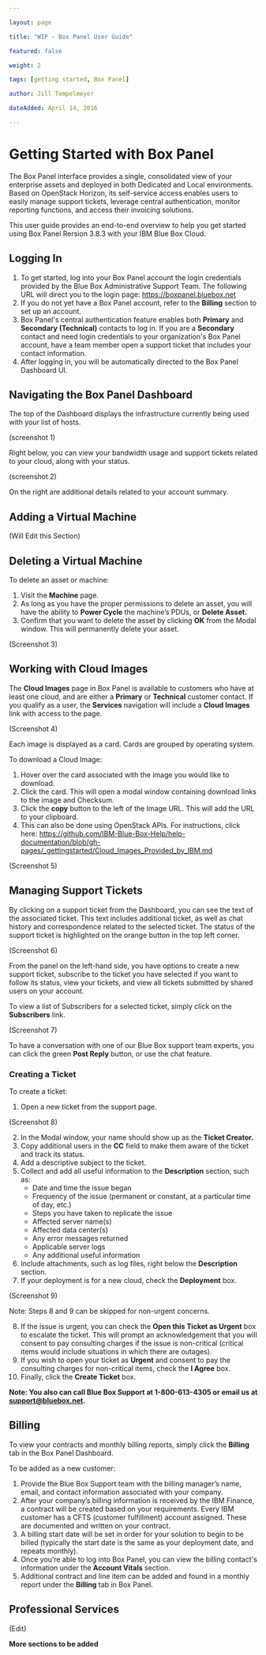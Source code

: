 ```yaml
--- 

layout: page 

title: "WIP - Box Panel User Guide" 

featured: false 

weight: 2 

tags: [getting started, Box Panel] 

author: Jill Tempelmeyer 

dateAdded: April 14, 2016 

--- 
```



# Getting Started with Box Panel

The Box Panel interface provides a single, consolidated view of your enterprise assets and deployed in both Dedicated and Local environments. Based on OpenStack Horizon, its self-service access enables users to easily manage support tickets, leverage central authentication, monitor reporting functions, and access their invoicing solutions. 

This user guide provides an end-to-end overview to help you get started using Box Panel Rersion 3.8.3 with your IBM Blue Box Cloud. 

## Logging In 

1. To get started, log into your Box Panel account the login credentials provided by the Blue Box Administrative Support Team. The following URL will direct you to the login page: https://boxpanel.bluebox.net 
2. If you do not yet have a Box Panel account, refer to the **Billing** section to set up an account.
3. Box Panel's central authentication feature enables both **Primary** and **Secondary (Technical)** contacts to log in. If you are a **Secondary** contact and need login credentials to your organization's Box Panel account, have a team member open a support ticket that includes your contact information.
4. After logging in, you will be automatically directed to the Box Panel Dashboard UI. 

## Navigating the Box Panel Dashboard

The top of the Dashboard displays the infrastructure currently being used with your list of hosts. 

(screenshot 1) 

Right below, you can view your bandwidth usage and support tickets related to your cloud, along with your status. 

(screenshot 2) 

On the right are additional details related to your account summary. 

## Adding a Virtual Machine 

(Will Edit this Section) 

## Deleting a Virtual Machine

To delete an asset or machine: 

1. Visit the **Machine** page. 
2. As long as you have the proper permissions to delete an asset, you will have the ability to **Power Cycle** the machine’s PDUs, or **Delete Asset.** 
3. Confirm that you want to delete the asset by clicking **OK** from the Modal window. This will permanently delete your asset. 

(Screenshot 3) 

## Working with Cloud Images 

The **Cloud Images** page in Box Panel is available to customers who have at least one cloud, and are either a **Primary** or **Technical** customer contact. If you qualify as a user, the **Services** navigation will include a **Cloud Images** link with access to the page. 

(Screenshot 4) 

Each image is displayed as a card. Cards are grouped by operating system. 

To download a Cloud Image: 

1. Hover over the card associated with the image you would like to download. 
2. Click the card. This will open a modal window containing download links to the image and Checksum. 
3. Click the **copy** button to the left of the Image URL. This will add the URL to your clipboard. 
4. This can also be done using OpenStack APIs. For instructions, click here: https://github.com/IBM-Blue-Box-Help/help-documentation/blob/gh-pages/_gettingstarted/Cloud_Images_Provided_by_IBM.md 

(Screenshot 5) 

## Managing Support Tickets 

By clicking on a support ticket from the Dashboard, you can see the text of the associated ticket. This text includes additional ticket, as well as chat history and correspondence related to the selected ticket. The status of the support ticket is highlighted on the orange button in the top left corner. 

(Screenshot 6) 

From the panel on the left-hand side, you have options to create a new support ticket, subscribe to the ticket you have selected if you want to follow its status, view your tickets, and view all tickets submitted by shared users on your account. 

To view a list of Subscribers for a selected ticket, simply click on the **Subscribers** link. 

(Screenshot 7) 

To have a conversation with one of our Blue Box support team experts, you can click the green **Post Reply** button, or use the chat feature. 

### Creating a Ticket 

To create a ticket:

1. Open a new ticket from the support page. 

(Screenshot 8) 

2. In the Modal window, your name should show up as the **Ticket Creator.**
3. Copy additional users in the **CC** field to make them aware of the ticket and track its status. 
4. Add a descriptive subject to the ticket. 
5. Collect and add all useful information to the **Description** section, such as: 
   * Date and time the issue began 
   * Frequency of the issue (permanent or constant, at a particular time of day, etc.) 
   * Steps you have taken to replicate the issue 
   * Affected server name(s) 
   * Affected data center(s) 
   * Any error messages returned
   * Applicable server logs 
   * Any additional useful information 
6. Include attachments, such as log files, right below the **Description** section. 
7. If your deployment is for a new cloud, check the **Deployment** box.

(Screenshot 9) 

Note: Steps 8 and 9 can be skipped for non-urgent concerns. 

8. If the issue is urgent, you can check the **Open this Ticket as Urgent** box to escalate the ticket. This will prompt an acknowledgement that you will consent to pay consulting charges if the issue is non-critical (critical items would include situations in which there are outages). 
9. If you wish to open your ticket as **Urgent** and consent to pay the consulting charges for non-critical items, check the **I Agree** box. 
10. Finally, click the **Create Ticket** box. 

**Note: You also can call Blue Box Support at 1-800-613-4305 or email us at support@bluebox.net.**

## Billing 

To view your contracts and monthly billing reports, simply click the **Billing** tab in the Box Panel Dashboard. 

To be added as a new customer:

1. Provide the Blue Box Support team with the billing manager’s name, email, and contact information associated with your company.
2. After your company’s billing information is received by the IBM Finance, a contract will be created based on your requirements. Every IBM customer has a CFTS (customer fulfillment) account assigned. These are documented and written on your contract. 
3. A billing start date will be set in order for your solution to begin to be billed (typically the start date is the same as your deployment date, and repeats monthly).
4. Once you’re able to log into Box Panel, you can view the billing contact's information under the **Account Vitals** section. 
5. Additional contract and line item can be added and found in a monthly report under the **Billing** tab in Box Panel. 

## Professional Services 

(Edit) 

**More sections to be added**

